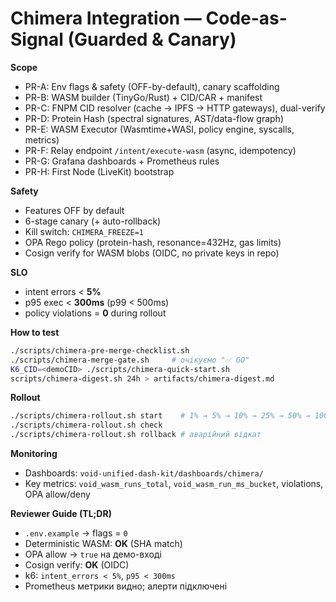 # Chimera Integration — Code-as-Signal (Guarded & Canary)

**Scope**
- PR-A: Env flags & safety (OFF-by-default), canary scaffolding
- PR-B: WASM builder (TinyGo/Rust) + CID/CAR + manifest
- PR-C: FNPM CID resolver (cache → IPFS → HTTP gateways), dual-verify
- PR-D: Protein Hash (spectral signatures, AST/data-flow graph)
- PR-E: WASM Executor (Wasmtime+WASI, policy engine, syscalls, metrics)
- PR-F: Relay endpoint `/intent/execute-wasm` (async, idempotency)
- PR-G: Grafana dashboards + Prometheus rules
- PR-H: First Node (LiveKit) bootstrap

**Safety**
- Features OFF by default
- 6-stage canary (+ auto-rollback)
- Kill switch: `CHIMERA_FREEZE=1`
- OPA Rego policy (protein-hash, resonance=432Hz, gas limits)
- Cosign verify for WASM blobs (OIDC, no private keys in repo)

**SLO**
- intent errors < **5%**
- p95 exec < **300ms** (p99 < 500ms)
- policy violations = **0** during rollout

**How to test**
```bash
./scripts/chimera-pre-merge-checklist.sh
./scripts/chimera-merge-gate.sh     # очікуємо "✅ GO"
K6_CID=<demoCID> ./scripts/chimera-quick-start.sh
scripts/chimera-digest.sh 24h > artifacts/chimera-digest.md
```

**Rollout**
```bash
./scripts/chimera-rollout.sh start    # 1% → 5% → 10% → 25% → 50% → 100%
./scripts/chimera-rollout.sh check
./scripts/chimera-rollout.sh rollback # аварійний відкат
```

**Monitoring**
- Dashboards: `void-unified-dash-kit/dashboards/chimera/`
- Key metrics: `void_wasm_runs_total`, `void_wasm_run_ms_bucket`, violations, OPA allow/deny

**Reviewer Guide (TL;DR)**
- `.env.example` → flags = `0`
- Deterministic WASM: **OK** (SHA match)
- OPA allow → `true` на демо-вході
- Cosign verify: **OK** (OIDC)
- k6: `intent_errors < 5%`, `p95 < 300ms`
- Prometheus метрики видно; алерти підключені